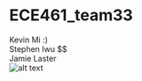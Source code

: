 # ECE461_team33

Kevin Mi :)  
Stephen Iwu $$  
Jamie Laster  
![alt text](https://github.com/KevinMi2023p/ECE461_team33/blob/main/cheeto%20cat.png)  

